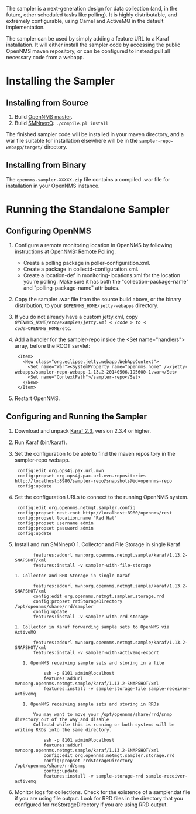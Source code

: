 The sampler is a next-generation design for data collection (and, in the future,
other scheduled tasks like polling).  It is highly distributable, and extremely
configurable, using Camel and ActiveMQ in the default implementation.

The sampler can be used by simply adding a feature URL to a Karaf installation.
It will either install the sampler code by accessing the public OpenNMS maven
repository, or can be configured to instead pull all necessary code from a
webapp.

Installing the Sampler
======================

Installing from Source
----------------------

1. Build [OpenNMS master](http://github.com/OpenNMS/opennms.git).
2. Build [SMNnepO](http://github.com/OpenNMS/smnnepo.git): <code>./compile.pl install</code>

The finished sampler code will be installed in your maven directory, and a war
file suitable for installation elsewhere will be in the
<code>sampler-repo-webapp/target/</code> directory.

Installing from Binary
----------------------

The <code>opennms-sampler-XXXXX.zip</code> file contains a compiled .war file
for installation in your OpenNMS instance.

Running the Standalone Sampler
==============================

Configuring OpenNMS
-------------------

1. Configure a remote monitoring location in OpenNMS by following instructions at [OpenNMS: Remote Polling](http://www.opennms.org/wiki/Remote_Polling).

    * Create a polling package in poller-configuration.xml.
    * Create a package in collectd-configuration.xml.
    * Create a location-def in monitoring-locations.xml for the location you're polling.
      Make sure it has both the "collection-package-name" and "polling-package-name" attributes.

2. Copy the sampler .war file from the source build above, or the binary distribution, to your <code>$OPENNMS\_HOME/jetty-webapps</code> directory.
3. If you do not already have a custom jetty.xml, copy <code>$OPENNMS\_HOME/etc/examples/jetty.xml</code> to <code>$OPENNMS\_HOME/etc</code>.
4. Add a handler for the sampler-repo inside the &lt;Set name="handlers"&gt; array, before the ROOT servlet:

        <Item>
          <New class="org.eclipse.jetty.webapp.WebAppContext">
            <Set name="War"><SystemProperty name="opennms.home" />/jetty-webapps/sampler-repo-webapp-1.13.2-20140506.195600-1.war</Set>
            <Set name="ContextPath">/sampler-repo</Set>
          </New>
        </Item>

5. Restart OpenNMS.

Configuring and Running the Sampler
-----------------------------------

1. Download and unpack [Karaf 2.3](http://karaf.apache.org/index/community/download.html), version 2.3.4 or higher.
2. Run Karaf (bin/karaf).
3. Set the configuration to be able to find the maven repository in the sampler-repo webapp.

        config:edit org.ops4j.pax.url.mvn
        config:propset org.ops4j.pax.url.mvn.repositories http://localhost:8980/sampler-repo@snapshots@id=opennms-repo
        config:update

4. Set the configuration URLs to connect to the running OpenNMS system.

        config:edit org.opennms.netmgt.sampler.config
        config:propset rest.root http://localhost:8980/opennms/rest
        config:propset location.name "Red Hat"
        config:propset username admin
        config:propset password admin
        config:update


5. Install and run SMNnepO
       1. Collector and File Storage in single Karaf

              features:addurl mvn:org.opennms.netmgt.sample/karaf/1.13.2-SNAPSHOT/xml
              features:install -v sampler-with-file-storage

       1. Collector and RRD Storage in single Karaf

              features:addurl mvn:org.opennms.netmgt.sample/karaf/1.13.2-SNAPSHOT/xml
              config:edit org.opennms.netmgt.sampler.storage.rrd
              config:propset rrdStorageDirectory /opt/opennms/share/rrd/sampler
              config:update
              features:install -v sampler-with-rrd-storage

       1. Collector in Karaf forwarding sample sets to OpenNMS via ActiveMQ

              features:addurl mvn:org.opennms.netmgt.sample/karaf/1.13.2-SNAPSHOT/xml
              features:install -v sampler-with-activemq-export

          1. OpenNMS receiving sample sets and storing in a file

                  ssh -p 8101 admin@localhost
                  features:addurl mvn:org.opennms.netmgt.sample/karaf/1.13.2-SNAPSHOT/xml
                  features:install -v sample-storage-file sample-receiver-activemq

          1. OpenNMS receiving sample sets and storing in RRDs

              You may want to move your /opt/opennms/share/rrd/snmp directory out of the way and disable
              Collectd while this is running or both systems will be writing RRDs into the same directory.

                  ssh -p 8101 admin@localhost
                  features:addurl mvn:org.opennms.netmgt.sample/karaf/1.13.2-SNAPSHOT/xml
                  config:edit org.opennms.netmgt.sampler.storage.rrd
                  config:propset rrdStorageDirectory /opt/opennms/share/rrd/snmp
                  config:update
                  features:install -v sample-storage-rrd sample-receiver-activemq

6. Monitor logs for collections. Check for the existence of a sampler.dat file if you are using file output. 
    Look for RRD files in the directory that you configured for rrdStorageDirectory if you are using RRD
    output.